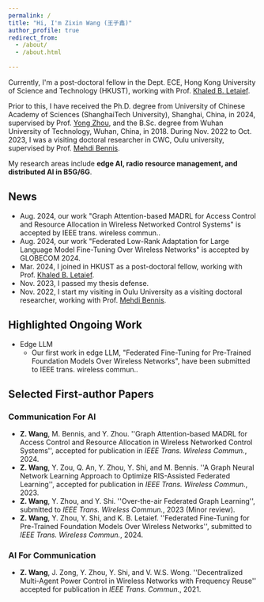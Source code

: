 ```yaml
---
permalink: /
title: "Hi, I'm Zixin Wang (王子鑫)"
author_profile: true
redirect_from: 
  - /about/
  - /about.html
  
---
```


Currently, I'm a post-doctoral fellow in the Dept. ECE, Hong Kong University of Science and Technology (HKUST), working with Prof. [Khaled B. Letaief](https://facultyprofiles.hkust.edu.hk/profiles.php?profile=khaled-ben-letaief-eekhaled).

Prior to this, I have received the Ph.D. degree from University of Chinese Academy of Sciences (ShanghaiTech University), Shanghai, China, in 2024, supervised by Prof. [Yong Zhou](https://faculty.sist.shanghaitech.edu.cn/faculty/zhouyong/index.html), and the B.Sc. degree from Wuhan University of Technology, Wuhan, China, in 2018.
During Nov. 2022 to Oct. 2023, I was a visiting doctoral researcher in CWC, Oulu university, supervised by Prof. [Mehdi Bennis](https://sites.google.com/view/dr-mehdi-bennis/home).

My research areas include **edge AI, radio resource management, and distributed AI in B5G/6G**.


<!-- My research is primarily centered around the utilization of Generative AI in Intelligent networks. Our key objective is to explore "how the intelligent networks can support various AI-Generated Content (AIGC) services", and "how generative AI can improve the intelligent network performance, security, and reliability". This involves exploring the integration of various networking methodologies: -->

<!-- AI for Communication:
1. Generative artificial intelligence and network optimization
2. Reinforcement learning and its applications in computer networking systems

Communication for AI:
1. Distributed training and inference of large AI models
2. Next-generation wireless transmission technologies
Edge intelligence -->

## News
- Aug. 2024, our work "Graph Attention-based MADRL for Access Control and Resource Allocation in Wireless Networked Control Systems" is accepted by IEEE trans. wireless commun.. 
- Aug. 2024, our work "Federated Low-Rank Adaptation for Large Language Model Fine-Tuning Over Wireless Networks" is accepted by GLOBECOM 2024.
- Mar. 2024, I joined in HKUST as a post-doctoral fellow, working with Prof. [Khaled B. Letaief](https://facultyprofiles.hkust.edu.hk/profiles.php?profile=khaled-ben-letaief-eekhaled).
- Nov. 2023, I passed my thesis defense.
- Nov. 2022, I start my visiting in Oulu University as a visiting doctoral researcher, working with Prof. [Mehdi Bennis](https://sites.google.com/view/dr-mehdi-bennis/home).

## Highlighted Ongoing Work

- Edge LLM
  - Our first work in edge LLM, "Federated Fine-Tuning for Pre-Trained Foundation Models Over Wireless Networks", have been submitted to IEEE trans. wireless commun..


## Selected First-author Papers
### Communication For AI
- **Z. Wang**, M. Bennis, and Y. Zhou. ''Graph Attention-based MADRL for Access Control and Resource Allocation in Wireless Networked Control Systems'', accepted for publication in *IEEE Trans. Wireless Commun.*, 2024.
- **Z. Wang**, Y. Zou, Q. An, Y. Zhou, Y. Shi, and M. Bennis. ''A Graph Neural Network Learning Approach to Optimize RIS-Assisted Federated Learning'', accepted for publication in *IEEE Trans. Wireless Commun*., 2023. 
- **Z. Wang**, Y. Zhou, and Y. Shi. ''Over-the-air Federated Graph Learning'', submitted to *IEEE Trans. Wireless Commun.*, 2023 (Minor review).
- **Z. Wang**, Y. Zhou, Y. Shi, and K. B. Letaief. ''Federated Fine-Tuning for Pre-Trained Foundation Models Over Wireless Networks'', submitted to *IEEE Trans. Wireless Commun.*, 2024.

### AI For Communication
- **Z. Wang**, J. Zong, Y. Zhou, Y. Shi, and V. W.S. Wong. ''Decentralized Multi-Agent Power Control in Wireless Networks with Frequency Reuse'' accepted for publication in *IEEE Trans. Commun*., 2021. 

<script type='text/javascript' id='clustrmaps' src='//cdn.clustrmaps.com/map_v2.js?cl=080808&w=a&t=n&d=KtCJQWJVw-eDi9A_ZPIXi6FcZtIjXAcKiQwjWcKFMcM&co=ffffff&cmo=3acc3a&cmn=ff5353&ct=808080'></script>